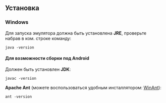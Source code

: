 Установка
---------

### Windows

Для запуска эмулятора должна быть установлена **JRE**, проверьте набрав в ком. строке команду:

```
java -version
```

#### Для возможности сборки под Android

Должен быть установлен **JDK**:

```
javac -version
```

**Apache Ant** (можете воспользоваться удобным инсталлятором: [WinAnt](http://winant.googlecode.com/files/winant-install-v7.exe)):

```
ant -version
```
